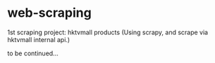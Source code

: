 # web-scraping
1st scraping project: hktvmall products (Using scrapy, and scrape via hktvmall internal api.)

to be continued...

